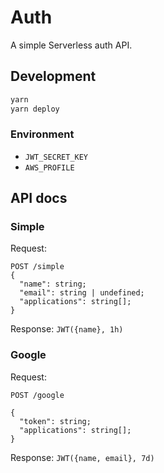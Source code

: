# Auth

A simple Serverless auth API.

## Development

```bash
yarn
yarn deploy
```

### Environment

- `JWT_SECRET_KEY`
- `AWS_PROFILE`

## API docs

### Simple

Request:

```text
POST /simple
{
  "name": string;
  "email": string | undefined;
  "applications": string[];
}
```

Response: `JWT({name}, 1h)`

### Google

Request:

```text
POST /google

{
  "token": string;
  "applications": string[];
}
```

Response: `JWT({name, email}, 7d)`
